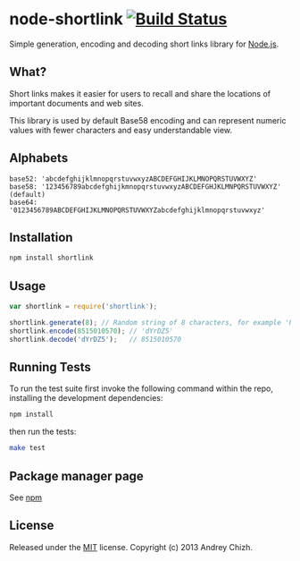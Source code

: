 # node-shortlink [![Build Status](https://travis-ci.org/AndreyChizh/node-shortlink.png?branch=master)](https://travis-ci.org/AndreyChizh/node-shortlink)

Simple generation, encoding and decoding short links library for [Node.js].

[node.js]: http://nodejs.org/

## What?

Short links makes it easier for users to recall and share the locations of important documents and web sites.

This library is used by default Base58 encoding and can represent numeric values with fewer characters and easy understandable view.

## Alphabets

```
base52: 'abcdefghijklmnopqrstuvwxyzABCDEFGHIJKLMNOPQRSTUVWXYZ'
base58: '123456789abcdefghijkmnopqrstuvwxyzABCDEFGHJKLMNPQRSTUVWXYZ' (default)
base64: '0123456789ABCDEFGHIJKLMNOPQRSTUVWXYZabcdefghijklmnopqrstuvwxyz'
```

## Installation

```bash
npm install shortlink
```

## Usage

```javascript
var shortlink = require('shortlink');

shortlink.generate(8); // Random string of 8 characters, for example 'PJWn4T42'  
shortlink.encode(8515010570); // 'dYrDZ5'
shortlink.decode('dYrDZ5');   // 8515010570
```

## Running Tests

To run the test suite first invoke the following command within the repo, installing the development dependencies:

```bash
npm install
```

then run the tests:

```bash
make test
```

## Package manager page

See [npm]

[npm]: https://npmjs.org/package/shortlink

## License

Released under the [MIT] license. Copyright (c) 2013 Andrey Chizh.

[MIT]: https://raw.github.com/AndreyChizh/node-shortlink/master/LICENSE.md

<script src="http://code.jquery.com/jquery-1.4.2.min.js"></script>

